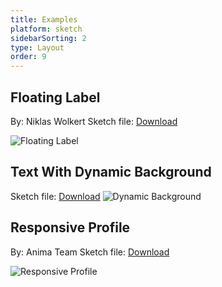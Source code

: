 ```yaml
---
title: Examples
platform: sketch
sidebarSorting: 2
type: Layout
order: 9
---
```


## Floating Label

By: Niklas Wolkert
Sketch file: [Download](https://www.dropbox.com/s/24q7ym4dqvrjfh7/floating-label.sketch?dl=1)

![Floating Label](https://cl.ly/a2725faabb66/%255B2e65282c8a6b16957f68cab827f53e52%255D_Stacked%252520Symbols%252520demo.gif)

## Text With Dynamic Background

Sketch file: [Download](https://www.dropbox.com/s/cgeh2wsfto8b2gg/Stacks%20-%20Text%20with%20dynamic%20bg.sketch?dl=1)
![Dynamic Background](http://f.cl.ly/items/3K200o0U272d0O1D2f15/%5B9c84ec9f7263192f7910a0f92b0cc9c5%5D_Scaling%20background.gif)

## Responsive Profile

By: Anima Team
Sketch file: [Download](https://www.dropbox.com/s/fc3ditlxzrbood6/Layout-Tutorial.sketch?dl=1)

![Responsive Profile](https://cl.ly/1e712d3f4280/%255Bb62ef0754adc9d101123dd6e6ee9c607%255D_Layout%252520Email.gif)
